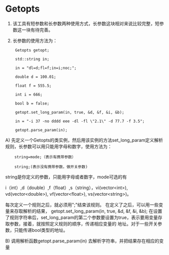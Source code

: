 # Getopts
1. 该工具有短参数和长参数两种使用方式，长参数这块相对来说比较完整，短参数这一块有待完善。
2. 长参数的使用方法为：

        Getopts getopt;

      	std::string in;
      	
      	in = "dl=d;fl=f;in=i;noc;";
      	
      	double d = 100.01;
      	
      	float f = 555.5;
      	
      	int i = 666;
      	
      	bool b = false;
      	
      	getopt.set_long_param(in, true, &d, &f, &i, &b);
      	
      	in = "-i 37 -no dddd eee -dl -fl \"2.1\" -d 77.7 -f 3.5";
      	
      	getopt.parse_param(in);
  A) 先定义一个Getopts的类实例，然后用该实例的方法set_long_param定义解析规则，长参数可以用只能用字母和数字，使用方法为：
  
        string=mode;（表示有携带参数）
        
        string;(表示没有携带参数，做开关参数)
        
  string是你定义的参数，只能用字母或者数字，mode可选的有
  
  i（int）,d（double）,f（float）,s（string），vi(vector\<int\>),         
  vd(vector\<double\>), vf(vector\<float\>), vs(vector\<string\>)。
  
  每次定义一个规则之后，就必须用";"结束该规则。  在定义了之后，可以用一些变量来存取解析的结果，
  getopt.set_long_param(in, true, &d, &f, &i, &b);
  在设置了规则字符串后，set_long_param的第二个参数要设置为true，表示要用变量存取参数，接着，就按照定义规则的顺序，传递相应变量的   地址。对于一些开关参数，只能传递bool类型的地址。
  
  B) 调用解析函数getopt.parse_param(in) 去解析字符串，并把结果存在相应的变量
